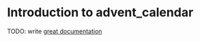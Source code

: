 # Introduction to advent_calendar

TODO: write [great documentation](http://jacobian.org/writing/what-to-write/)
